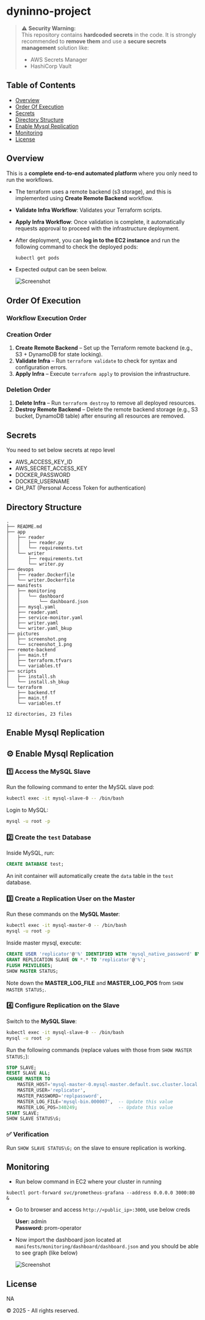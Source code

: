 # dyninno-project


> ⚠️ **Security Warning:**  
> This repository contains **hardcoded secrets** in the code. It is strongly recommended to **remove them** and use a **secure secrets management** solution like:
> - AWS Secrets Manager  
> - HashiCorp Vault  


## Table of Contents
- [Overview](#overview)
- [Order Of Execution](#order-of-execution)
- [Secrets](#secrets)
- [Directory Structure](#directory-structure)
- [Enable Mysql Replication](#enable-mysql-replication)
- [Monitoring](#monitoring)
- [License](#license)

## Overview

This is a **complete end-to-end automated platform** where you only need to run the workflows.

- The terraform uses a remote backend (s3 storage), and this is implemented using **Create Remote Backend** workflow.
- **Validate Infra Workflow**: Validates your Terraform scripts.
- **Apply Infra Workflow**: Once validation is complete, it automatically requests approval to proceed with the infrastructure deployment.
- After deployment, you can **log in to the EC2 instance** and run the following command to check the deployed pods:

  ```sh
  kubectl get pods
  ```
- Expected output can be seen below.

  ![Screenshot](pictures/screenshot.png)


## Order Of Execution

### Workflow Execution Order

### **Creation Order**
1. **Create Remote Backend** – Set up the Terraform remote backend (e.g., S3 + DynamoDB for state locking).
2. **Validate Infra** – Run `terraform validate` to check for syntax and configuration errors.
3. **Apply Infra** – Execute `terraform apply` to provision the infrastructure.

### **Deletion Order**
1. **Delete Infra** – Run `terraform destroy` to remove all deployed resources.
2. **Destroy Remote Backend** – Delete the remote backend storage (e.g., S3 bucket, DynamoDB table) after ensuring all resources are removed.


## Secrets 

You need to set below secrets at repo level

- AWS_ACCESS_KEY_ID
- AWS_SECRET_ACCESS_KEY
- DOCKER_PASSWORD
- DOCKER_USERNAME
- GH_PAT (Personal Access Token for authentication)

## Directory Structure
```
.
├── README.md
├── app
│   ├── reader
│   │   ├── reader.py
│   │   └── requirements.txt
│   └── writer
│       ├── requirements.txt
│       └── writer.py
├── devops
│   ├── reader.Dockerfile
│   └── writer.Dockerfile
├── manifests
│   ├── monitoring
│   │   └── dashboard
│   │       └── dashboard.json
│   ├── mysql.yaml
│   ├── reader.yaml
│   ├── service-monitor.yaml
│   ├── writer.yaml
│   └── writer.yaml_bkup
├── pictures
│   ├── screenshot.png
│   └── screenshot_1.png
├── remote-backend
│   ├── main.tf
│   ├── terraform.tfvars
│   └── variables.tf
├── scripts
│   ├── install.sh
│   └── install.sh_bkup
└── terraform
    ├── backend.tf
    ├── main.tf
    └── variables.tf

12 directories, 23 files
```

## Enable Mysql Replication


## ⚙️ Enable Mysql Replication

### 1️⃣ Access the MySQL Slave
Run the following command to enter the MySQL slave pod:
```sh
kubectl exec -it mysql-slave-0 -- /bin/bash
```
Login to MySQL:
```sh
mysql -u root -p
```

### 2️⃣ Create the `test` Database
Inside MySQL, run:
```sql
CREATE DATABASE test;
```
An init container will automatically create the `data` table in the `test` database.

### 3️⃣ Create a Replication User on the Master
Run these commands on the **MySQL Master**:
```sh
kubectl exec -it mysql-master-0 -- /bin/bash
mysql -u root -p
```
Inside master mysql, execute:
```sql
CREATE USER 'replicator'@'%' IDENTIFIED WITH 'mysql_native_password' BY 'replpassword';
GRANT REPLICATION SLAVE ON *.* TO 'replicator'@'%';
FLUSH PRIVILEGES;
SHOW MASTER STATUS;
```
Note down the **MASTER_LOG_FILE** and **MASTER_LOG_POS** from `SHOW MASTER STATUS;`.

### 4️⃣ Configure Replication on the Slave
Switch to the **MySQL Slave**:
```sh
kubectl exec -it mysql-slave-0 -- /bin/bash
mysql -u root -p
```
Run the following commands (replace values with those from `SHOW MASTER STATUS;`):
```sql
STOP SLAVE;
RESET SLAVE ALL;
CHANGE MASTER TO 
    MASTER_HOST='mysql-master-0.mysql-master.default.svc.cluster.local',
    MASTER_USER='replicator',
    MASTER_PASSWORD='replpassword',
    MASTER_LOG_FILE='mysql-bin.000007',  -- Update this value
    MASTER_LOG_POS=340249;               -- Update this value
START SLAVE;
SHOW SLAVE STATUS\G;
```

### ✅ Verification
Run `SHOW SLAVE STATUS\G;` on the slave to ensure replication is working.

## Monitoring
- Run below command in EC2 where your cluster in running
```
kubectl port-forward svc/prometheus-grafana --address 0.0.0.0 3000:80 &
```
- Go to browser and access ```http://<public_ip>:3000```, use below creds

  **User:** admin  
  **Password:** prom-operator 

- Now import the dashboard json located at ```manifests/monitoring/dashboard/dashboard.json``` and you should be able to see graph (like below)

  ![Screenshot](pictures/screenshot_1.png)


## License
NA

© 2025 - All rights reserved.
